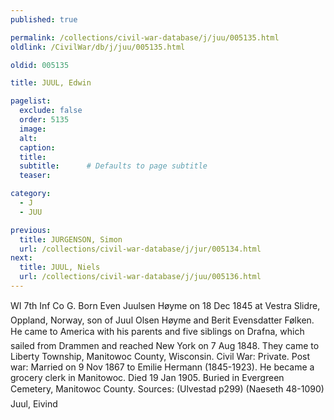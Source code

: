 ```yaml
---
published: true

permalink: /collections/civil-war-database/j/juu/005135.html
oldlink: /CivilWar/db/j/juu/005135.html

oldid: 005135

title: JUUL, Edwin

pagelist:
  exclude: false
  order: 5135
  image: 
  alt:
  caption:
  title:
  subtitle:      # Defaults to page subtitle
  teaser:

category: 
  - J 
  - JUU

previous:
  title: JURGENSON, Simon
  url: /collections/civil-war-database/j/jur/005134.html  
next:
  title: JUUL, Niels
  url: /collections/civil-war-database/j/juu/005136.html   
---
```

WI 7th Inf Co G. Born &#147;Even Juulsen H&oslash;yme&#148; on 18 Dec 1845 at Vestra Slidre, Oppland, Norway, son of Juul Olsen H&oslash;yme and Berit Evensdatter F&oslash;lken. He came to America with his parents and five siblings on &#147;Drafna&#148;, which sailed from Drammen and reached New York on 7 Aug 1848. They came to Liberty Township, Manitowoc County, Wisconsin. Civil War: Private. Post war: Married on 9 Nov 1867 to Emilie Hermann (1845-1923). He became a grocery clerk in Manitowoc. Died 19 Jan 1905. Buried in Evergreen Cemetery, Manitowoc County. Sources: (Ulvestad p299) (Naeseth &#146;48-1090) &#147;Juul, Eivind&#148;
